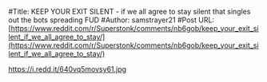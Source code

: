 #Title: KEEP YOUR EXIT SILENT - if we all agree to stay silent that singles out the bots spreading FUD
#Author: samstrayer21
#Post URL: [https://www.reddit.com/r/Superstonk/comments/nb6gob/keep_your_exit_silent_if_we_all_agree_to_stay/](https://www.reddit.com/r/Superstonk/comments/nb6gob/keep_your_exit_silent_if_we_all_agree_to_stay/)


https://i.redd.it/640vq5movsy61.jpg